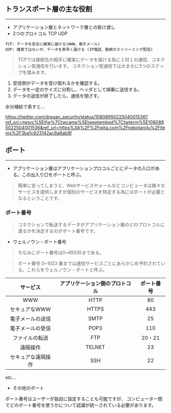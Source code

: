 ## トランスポート層の主な役割

***

- アプリケーション層とネットワーク層との掛け渡し
- 2つのプロトコル TCP UDP

```
TCP: データを安全に確実に届ける(WWW、電子メール)
UDP: 確実ではないが、データを素早く届ける (IP電話、動画のストリーミング配信)
```

>TCPでは接続先の相手に確実にデータを届ける為に１対１の通信、コネクション型通信を行います。
>コネクション型通信では大まかに3つのステップを踏みます。

1. 受信側がデータを受け取れるかを確認する。
2. データを一定のサイズに分割し、ヘッダとして順番に送信する。
3. データの送信が終了したら、通信を閉ざす。

水分補給で表すと...

https://twitter.com/dragan_security/status/1080895022504001536?ref_src=twsrc%5Etfw%7Ctwcamp%5Etweetembed%7Ctwterm%5E1080895022504001536&ref_url=https%3A%2F%2Fqiita.com%2Fnekotarolu%2Fitems%2F3ba1c623142ac8a8ab8f


## ポート

***

- アプリケーション層はアプリケーションプロコルごとにデータの入口がある。この出入り口をポートと呼ぶ。

>簡単に言ってしまうと、Webサービスやメールなどコンピュータは様々なサービスを提供しますが個別のサービスを特定する為にはポートが必要となるということです。

### ポート番号

>コネクションで転送するデータがアプリケーション層のどのプロトコルに渡るかを決定するのがポート番号です。

- ウェルノウン・ポート番号

>ちなみにポート番号は0~65535まである。

>ポート番号 0~1023 番までは通信サービスごとにあらかじめ予約されている。これらをウェルノウン・ポートと呼ぶ。

|サービス|アプリケーション側のプロトコル|ポート番号|
|:-:|:-:|:-:|
|WWW|HTTP|80|
|セキュアなWWW|HTTPS|443|
|電子メールの送信|SMTP|25|
|電子メールの受信|POP3|110|
|ファイルの転送|FTP|20・21|
|遠隔操作|TELNET|23|
|セキュアな遠隔操作|SSH|22|

etc...

- その他のポート

ポート番号はユーザーが独自に設定することも可能ですが、
コンピューター間でどのポート番号を使うかについて認識が統一されている必要があります。
